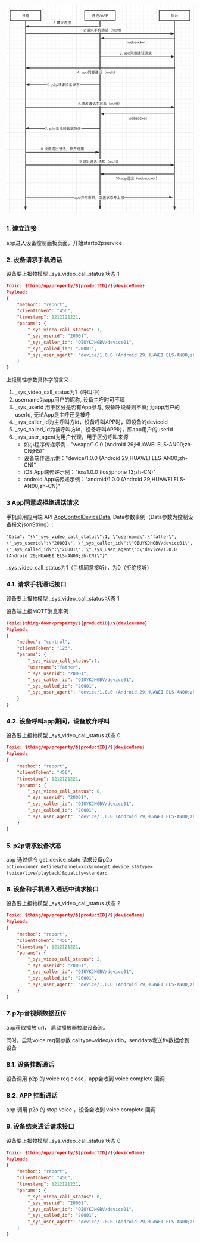 ![](./设备呼App.png)

### 1. 建立连接
app进入设备控制面板页面，开始startp2pservice

### 2. 设备请求手机通话
设备要上报物模型 _sys_video_call_status 状态 1
```json
Topic: $thing/up/property/${productID}/${deviceName}
Payload:
{
    "method": "report",
    "clientToken": "456",
    "timestamp": 1212121221,
    "params": {
        "_sys_video_call_status": 1,
        "_sys_userid": "20001",
        "_sys_caller_id": "OIUYKJHGBV/device01",
        "_sys_called_id": "20001",
        "_sys_user_agent": "device/1.0.0 (Android 29;HUAWEI ELS-AN00;zh-CN)"
    }
}
```
上报属性参数具体字段含义：
1. _sys_video_call_status为1（呼叫中）
2. username为app用户的昵称, 设备主呼时可不填
3. _sys_userid 用于区分是否有App参与, 设备呼设备则不填; 为app用户的userId, 无论App是主呼还是被呼
4. _sys_caller_id为主呼叫方id，设备呼叫APP时，即设备的deviceId
5. _sys_called_id为被呼叫方id，设备呼叫APP时，即app用户的userId
6. _sys_user_agent为用户代理，用于区分呼叫来源
   - 如小程序传递示例："weapp/1.0.0 (Android 29;HUAWEI ELS-AN00;zh-CN;H5)"
   - 设备端传递示例："device/1.0.0 (Android 29;HUAWEI ELS-AN00;zh-CN)"
   - iOS App端传递示例："ios/1.0.0 (ios;iphone 13;zh-CN)"
   - android App端传递示例："android/1.0.0 (Android 29;HUAWEI ELS-AN00;zh-CN)"


### 3 App同意或拒绝通话请求
手机调用应用端 API [AppControlDeviceData](https://cloud.tencent.com/document/product/1081/40805), Data参数事例（Data参数为控制设备报文jsonString）:

``
 "Data": "{\"_sys_video_call_status\":1, \"username\":\"father\", \"_sys_userid\":\"20001\", \"_sys_caller_id\":\"OIUYKJHGBV/device01\", \"_sys_called_id\":\"20001\", \"_sys_user_agent\":\"device/1.0.0 (Android 29;HUAWEI ELS-AN00;zh-CN)\"}"
``

_sys_video_call_status为1（手机同意接听），为0（拒绝接听）

### 4.1. 请求手机通话接口

设备要上报物模型 _sys_video_call_status 状态 1

设备端上报MQTT消息事例
```json
Topic:$thing/down/property/${productID}/${deviceName}
Payload:
{
    "method": "control",
    "clientToken": "123",
    "params": {
        "_sys_video_call_status":1,
        "username":"father",
        "_sys_userid": "20001",
        "_sys_caller_id": "OIUYKJHGBV/device01",
        "_sys_called_id": "20001",
        "_sys_user_agent": "device/1.0.0 (Android 29;HUAWEI ELS-AN00;zh-CN)"
    }
}
```

### 4.2. 设备呼叫app期间，设备放弃呼叫
设备要上报物模型 _sys_video_call_status 状态 0
```json
Topic: $thing/up/property/${productID}/${deviceName}
Payload:
{
    "method": "report",
    "clientToken": "456",
    "timestamp": 1212121221,
    "params": {
        "_sys_video_call_status": 0,
        "_sys_userid": "20001",
        "_sys_caller_id": "OIUYKJHGBV/device01",
        "_sys_called_id": "20001",
        "_sys_user_agent": "device/1.0.0 (Android 29;HUAWEI ELS-AN00;zh-CN)"
    }
}
```

### 5. p2p请求设备状态

app 通过信令 get_device_state 请求设备p2p
``
action=inner_define&channel=xxx&cmd=get_device_st&type=(voice/live/playback)&quality=standard
``

### 6. 设备和手机进入通话中请求接口
设备要上报物模型 _sys_video_call_status 状态 2
```json
Topic: $thing/up/property/${productID}/${deviceName}
Payload:
{
    "method": "report",
    "clientToken": "456",
    "timestamp": 1212121221,
    "params": {
        "_sys_video_call_status": 2,
        "_sys_userid": "20001",
        "_sys_caller_id": "OIUYKJHGBV/device01",
        "_sys_called_id": "20001",
        "_sys_user_agent": "device/1.0.0 (Android 29;HUAWEI ELS-AN00;zh-CN)"
    }
}
```

### 7. p2p音视频数据互传
app获取播放 url， 启动播放器拉取设备流。

同时，启动voice req带参数 calltype=video/audio，senddata发送flv数据给到设备

### 8.1. 设备挂断通话
设备调用 p2p 的 voice req close，app会收到 voice complete 回调

### 8.2. APP 挂断通话
app 调用 p2p 的 stop voice ，设备会收到 voice complete 回调

### 9. 设备结束通话请求接口
设备要上报物模型 _sys_video_call_status 状态 0
```json
Topic: $thing/up/property/${productID}/${deviceName}
Payload:
{
    "method": "report",
    "clientToken": "456",
    "timestamp": 1212121221,
    "params": {
        "_sys_video_call_status": 0,
        "_sys_userid": "20001",
        "_sys_caller_id": "OIUYKJHGBV/device01",
        "_sys_called_id": "20001",
        "_sys_user_agent": "device/1.0.0 (Android 29;HUAWEI ELS-AN00;zh-CN)"
    }
}
```
